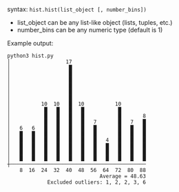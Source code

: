 syntax: `hist.hist(list_object [, number_bins])`

- list_object can be any list-like object (lists, tuples, etc.)
- number_bins can be any numeric type (default is 1)


Example output:

```
python3 hist.py
│                  17                        
│                   █                        
│                   █                        
│                   █                        
│                   █                        
│                   █                        
│                   █                        
│          10  10   █  10          10        
│           █   █   █   █           █        
│           █   █   █   █           █       8
│           █   █   █   █   7       █   7   █
│   6   6   █   █   █   █   █       █   █   █
│   █   █   █   █   █   █   █       █   █   █
│   █   █   █   █   █   █   █   4   █   █   █
│   █   █   █   █   █   █   █   █   █   █   █
│   █   █   █   █   █   █   █   █   █   █   █
│   █   █   █   █   █   █   █   █   █   █   █
┼────────────────────────────────────────────
    8  16  24  32  40  48  56  64  72  80  88
                              Average = 48.63
             Excluded outliers: 1, 2, 2, 3, 6
```

